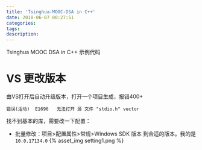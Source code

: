 ```yaml
---
title: 'Tsinghua-MOOC-DSA in C++'
date: 2018-06-07 00:27:51
categories:
tags:
description:
---
```


Tsinghua MOOC DSA in C++ 示例代码

<!--more-->

# VS 更改版本

由VS打开后自动升级版本，打开一个项目生成，报错400+

```
错误(活动)	E1696	无法打开 源 文件 "stdio.h"	vector	
```

找不到基本的库，需要改一下配置：

- 批量修改：项目>配置属性>常规>Windows SDK 版本 到合适的版本。我的是`10.0.17134.0`
{% asset_img setting1.png %}


<div style="display: none;">
{% raw %}


{% blockquote [author[, source]] [link] [source_link_title] %}
content
{% endblockquote %}


{% codeblock [title] [lang:language] [url] [link text] %}
code snippet
{% endcodeblock %}

``` [language] [title] [url] [link text] 
code snippet 
```


{% img [class names] /path/to/image [width] [height] [title text [alt text]] %}

{% asset_img slug [title] %}


{% endraw %}
</div>
